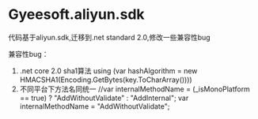 # Gyeesoft.aliyun.sdk
代码基于aliyun.sdk,迁移到.net standard 2.0,修改一些兼容性bug

兼容性bug：
1. .net core 2.0 sha1算法 using (var hashAlgorithm = new HMACSHA1(Encoding.GetBytes(key.ToCharArray())))
2.  不同平台下方法名同统一   //var internalMethodName = (_isMonoPlatform == true) ? "AddWithoutValidate" : "AddInternal"; 
    var internalMethodName = "AddWithoutValidate";
